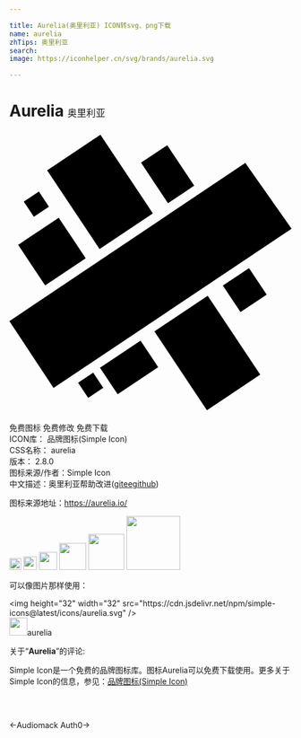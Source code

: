 ```yaml
---

title: Aurelia(奥里利亚) ICON转svg、png下载
name: aurelia
zhTips: 奥里利亚
search: 
image: https://iconhelper.cn/svg/brands/aurelia.svg

---
```


# Aurelia  <small style="font-size: 60%;font-weight: 100">奥里利亚</small>

<div id="svg" class="svg-wrap">
<svg role="img" viewBox="0 0 24 24" xmlns="http://www.w3.org/2000/svg"><title>Aurelia icon</title><path d="M15.716 4.636L13.49 6.122l-2.295-3.439 2.228-1.486zM17.527 14.967l3.806 5.703-4.533 3.025-3.806-5.703-.664-.995 4.533-3.025zM11.817 18.777l.838 1.256-3.45 2.303-1.503-2.25.754-.504 2.697-1.8zM19.413 12.27l.968-.645 1.501 2.25-2.227 1.487-.838-1.256 1.26-.84zm-.596 1.836l-.664-.995 1.26-.84.664.994zM3.792 12.593l-.753.503L.744 9.657l3.45-2.302 1.61 2.41-2.698 1.8 2.697-1.8.686 1.029zM11.513 5.954l.687 1.029-4.534 3.025L6.98 8.98 3.21 3.33 7.742.305zM14.749 5.282l-1.26.84-.686-1.028-1.609-2.41 2.228-1.487 2.295 3.439zM9.12 20.577l-.664-.995 2.697-1.8.664.995zM18.817 14.106l-.664-.995 1.26-.84.664.994zM3.792 12.593l-.686-1.028 2.697-1.8.686 1.029zM13.489 6.122l-.686-1.028 1.26-.84.686 1.028zM17.527 14.967l-4.533 3.025-.664-.995 4.533-3.025zM11.513 5.954l.687 1.029-4.534 3.025L6.98 8.98zM2.507 5.132l.855 1.283-1.282.855-.856-1.282zM7.127 20.505l.856 1.283-1.282.855-.856-1.282zM3.754 21.797L0 16.125 20.063 2.706 24 8.287z"/></svg>
</div>
<detail full-name='aurelia'></detail>

<div class="detail-page">
<p>
<span><span class="badge-success badge">免费图标</span> <span class="badge-success badge">免费修改</span>  <span class="badge-success badge">免费下载</span> </span>
<br/>
<span>
ICON库：
<span class="badge-secondary badge">品牌图标(Simple Icon)</span> 
</span>
<br/>
<span>
CSS名称：
<span class="badge-secondary badge">aurelia</span> 
</span>

<br/>
<span>
版本：
<span class="badge-secondary badge">2.8.0</span> 
</span>
<br/>
<span>图标来源/作者：<span class="badge-light badge">Simple Icon</span></span> 
<br/>
<span class="zh-detail">中文描述：<span class="badge-primary badge">奥里利亚</span><span class="help-link"><span>帮助改进</span>(<a href="https://gitee.com/liuwave/icon-helper/edit/master/json/brands/aurelia.json" target="_blank" rel="noopener noreferrer">gitee</a><a href="https://github.com/liuwave/icon-helper/edit/master/json/brands/aurelia.json" target="_blank" rel="noopener noreferrer">github</a></span>)</span><br/>
</p>
</div><div class="description description alert alert-light"><p>图标来源地址：<a href="https://aurelia.io/" target="_blank" rel="noopener noreferrer">https://aurelia.io/</a></p></div>
<div class="alert alert-dark">
<img height="21" width="21" src="https://cdn.jsdelivr.net/npm/simple-icons@latest/icons/aurelia.svg" />
<img height="24" width="24" src="https://cdn.jsdelivr.net/npm/simple-icons@latest/icons/aurelia.svg" />
<img height="32" width="32" src="https://cdn.jsdelivr.net/npm/simple-icons@latest/icons/aurelia.svg" />
<img height="48" width="48" src="https://cdn.jsdelivr.net/npm/simple-icons@latest/icons/aurelia.svg" />
<img height="64" width="64" src="https://cdn.jsdelivr.net/npm/simple-icons@latest/icons/aurelia.svg" />
<img height="96" width="96" src="https://cdn.jsdelivr.net/npm/simple-icons@latest/icons/aurelia.svg" />

</div>
<div>
  <p>可以像图片那样使用：    
  </p>
  <div class="alert alert-primary" style="font-size: 14px">
    &lt;img height="32" width="32" src="https://cdn.jsdelivr.net/npm/simple-icons@latest/icons/aurelia.svg" /&gt;
    <copy-btn content='<img height="32" width="32" src="https://cdn.jsdelivr.net/npm/simple-icons@latest/icons/aurelia.svg" />'></copy-btn>
  </div>
  <div class="alert alert-secondary">
    <img height="32" width="32" src="https://cdn.jsdelivr.net/npm/simple-icons@latest/icons/aurelia.svg" />aurelia
    <copy-btn content="aurelia" btn-title="复制图标名称"></copy-btn>
  </div>
</div>
<div class="icon-detail__container">
<p>关于“<b>Aurelia</b>”的评论:</p>
</div>
<Vssue title="关于“Aurelia”的评论" />
<div><p>Simple Icon是一个免费的品牌图标库。图标Aurelia可以免费下载使用。更多关于  Simple Icon的信息，参见：<a target="_blank" href="https://iconhelper.cn/brands.html">品牌图标(Simple Icon)</a>
</p></div>


<div style="padding:2rem 0 " class="page-nav"><p class="inner"><span class="prev">←<router-link to="/icon/audiomack.html">Audiomack</router-link></span> <span class="next"><router-link to="/icon/auth0.html">Auth0</router-link>→</span></p></div>
